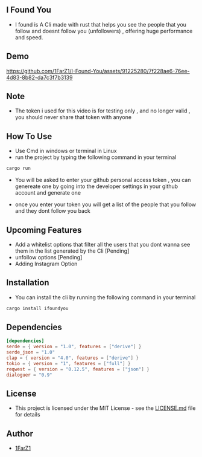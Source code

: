 
## I Found You

- I found is A Cli made with rust that helps you see the people that you follow and doesnt follow you (unfollowers) ,  offering huge performance and speed.


## Demo
https://github.com/1FarZ1/I-Found-You/assets/91225280/7f228ae6-76ee-4d83-8b82-da7c3f7b3139

## Note
- The token i used for this video is for testing only , and no longer valid , you should never share that token with anyone 

## How To Use

- Use  Cmd  in windows  or terminal in  Linux
- run the project by typing the following command in your terminal

```bash
cargo run
```

- You will be asked to enter your github personal access token , you can genereate one by going into the developer settings in your github account and generate one

- once you enter your token you will get a list of the people that you follow and they dont follow you back


## Upcoming Features 
- Add a whitelist options that filter all the users that you dont wanna see them in the list generated by the Cli [Pending]
- unfollow options [Pending]
- Adding Instagram Option

## Installation

- You can install the cli by running the following command in your terminal

```bash
cargo install ifoundyou
```

## Dependencies

```toml
[dependencies]
serde = { version = "1.0", features = ["derive"] }
serde_json = "1.0"
clap = { version = "4.0", features = ["derive"] }
tokio = { version = "1", features = ["full"] }
reqwest = { version = "0.12.5", features = ["json"] }
dialoguer = "0.9"
```

## License

- This project is licensed under the MIT License - see the [LICENSE.md](LICENSE.md) file for details

## Author

- [1FarZ1](www.github.com/1FarZ1)
